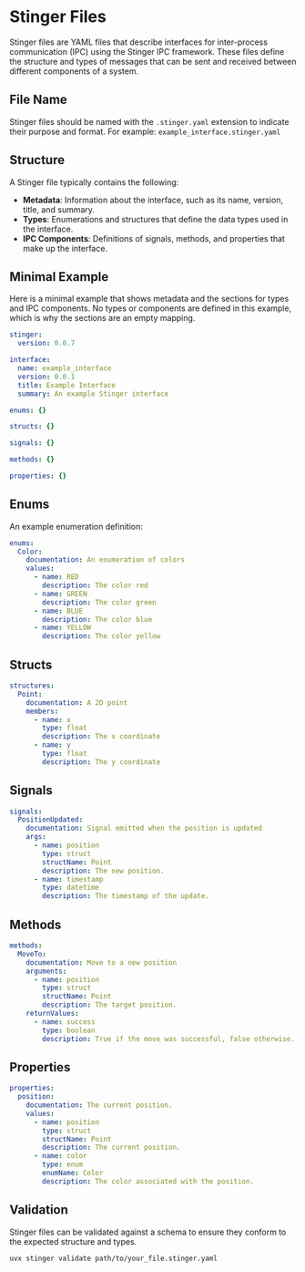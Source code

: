 # Stinger Files

Stinger files are YAML files that describe interfaces for inter-process communication (IPC) using the Stinger IPC framework. These files define the structure and types of messages that can be sent and received between different components of a system.

## File Name

Stinger files should be named with the `.stinger.yaml` extension to indicate their purpose and format.
For example: `example_interface.stinger.yaml`

## Structure

A Stinger file typically contains the following:

- **Metadata**: Information about the interface, such as its name, version, title, and summary.
- **Types**: Enumerations and structures that define the data types used in the interface.
- **IPC Components**: Definitions of signals, methods, and properties that make up the interface.

## Minimal Example

Here is a minimal example that shows metadata and the sections for types and IPC components.  No types or components are defined in this example, which is why the sections are an empty mapping.

```yaml
stinger:
  version: 0.0.7

interface:
  name: example_interface
  version: 0.0.1
  title: Example Interface
  summary: An example Stinger interface

enums: {}

structs: {}

signals: {}

methods: {}

properties: {}

```

## Enums

An example enumeration definition:

```yaml
enums:
  Color:
    documentation: An enumeration of colors
    values:
      - name: RED
        description: The color red
      - name: GREEN
        description: The color green
      - name: BLUE
        description: The color blue
      - name: YELLOW
        description: The color yellow
```

## Structs

```yaml
structures:
  Point:
    documentation: A 2D point
    members:
      - name: x
        type: float
        description: The x coordinate
      - name: y
        type: float
        description: The y coordinate
```

## Signals

```yaml
signals:
  PositionUpdated:
    documentation: Signal emitted when the position is updated
    args:
      - name: position
        type: struct
        structName: Point
        description: The new position.
      - name: timestamp
        type: datetime
        description: The timestamp of the update.
```

## Methods

```yaml
methods:
  MoveTo:
    documentation: Move to a new position
    arguments:
      - name: position
        type: struct
        structName: Point
        description: The target position.
    returnValues:
      - name: success
        type: boolean
        description: True if the move was successful, false otherwise.
```

## Properties

```yaml
properties:
  position:
    documentation: The current position.
    values:
      - name: position
        type: struct
        structName: Point
        description: The current position.
      - name: color
        type: enum
        enumName: Color
        description: The color associated with the position.
```

## Validation
Stinger files can be validated against a schema to ensure they conform to the expected structure and types. 

```bash
uvx stinger validate path/to/your_file.stinger.yaml
```
